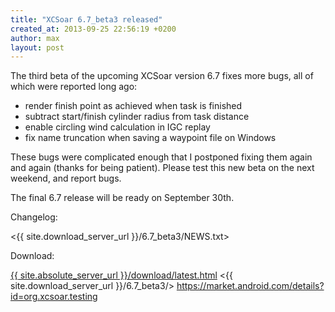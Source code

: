```yaml
---
title: "XCSoar 6.7_beta3 released"
created_at: 2013-09-25 22:56:19 +0200
author: max
layout: post
---
```


The third beta of the upcoming XCSoar version 6.7 fixes more bugs,
all of which were reported long ago:

* render finish point as achieved when task is finished
* subtract start/finish cylinder radius from task distance
* enable circling wind calculation in IGC replay
* fix name truncation when saving a waypoint file on Windows

These bugs were complicated enough that I postponed fixing them again
and again (thanks for being patient).  Please test this new beta on
the next weekend, and report bugs.

The final 6.7 release will be ready on September 30th.

Changelog:

 <{{ site.download_server_url }}/6.7_beta3/NEWS.txt>

Download:

 [{{ site.absolute_server_url }}/download/latest.html](/download/latest.html)
 <{{ site.download_server_url }}/6.7_beta3/>
 <https://market.android.com/details?id=org.xcsoar.testing>
